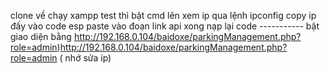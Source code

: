 clone về chạy xampp 
test thì bật cmd lên xem ip qua lệnh ipconfig copy ip đấy vào code esp paste vào đoạn link api xong nạp lại code -----------
bật giao diện bằng http://192.168.0.104/baidoxe/parkingManagement.php?role=admin)http://192.168.0.104/baidoxe/parkingManagement.php?role=admin ( nhớ sửa ip)
